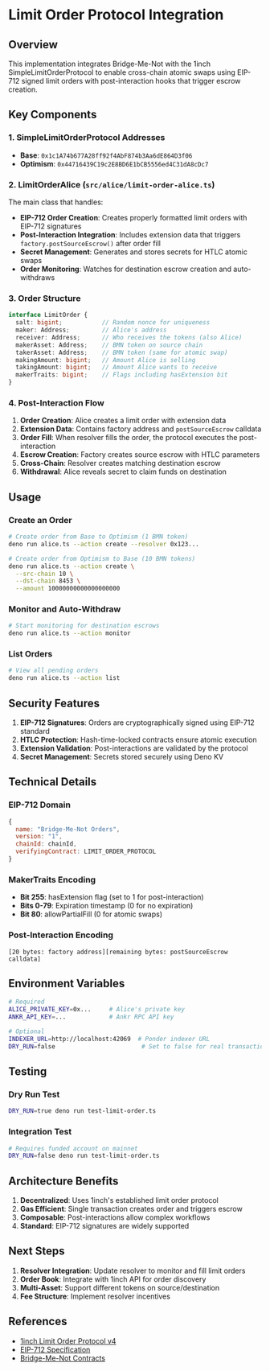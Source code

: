 # Limit Order Protocol Integration

## Overview

This implementation integrates Bridge-Me-Not with the 1inch SimpleLimitOrderProtocol to enable cross-chain atomic swaps using EIP-712 signed limit orders with post-interaction hooks that trigger escrow creation.

## Key Components

### 1. SimpleLimitOrderProtocol Addresses

- **Base**: `0x1c1A74b677A28ff92f4AbF874b3Aa6dE864D3f06`
- **Optimism**: `0x44716439C19c2E8BD6E1bCB5556ed4C31dA8cDc7`

### 2. LimitOrderAlice (`src/alice/limit-order-alice.ts`)

The main class that handles:
- **EIP-712 Order Creation**: Creates properly formatted limit orders with EIP-712 signatures
- **Post-Interaction Integration**: Includes extension data that triggers `factory.postSourceEscrow()` after order fill
- **Secret Management**: Generates and stores secrets for HTLC atomic swaps
- **Order Monitoring**: Watches for destination escrow creation and auto-withdraws

### 3. Order Structure

```typescript
interface LimitOrder {
  salt: bigint;           // Random nonce for uniqueness
  maker: Address;         // Alice's address
  receiver: Address;      // Who receives the tokens (also Alice)
  makerAsset: Address;    // BMN token on source chain
  takerAsset: Address;    // BMN token (same for atomic swap)
  makingAmount: bigint;   // Amount Alice is selling
  takingAmount: bigint;   // Amount Alice wants to receive
  makerTraits: bigint;    // Flags including hasExtension bit
}
```

### 4. Post-Interaction Flow

1. **Order Creation**: Alice creates a limit order with extension data
2. **Extension Data**: Contains factory address and `postSourceEscrow` calldata
3. **Order Fill**: When resolver fills the order, the protocol executes the post-interaction
4. **Escrow Creation**: Factory creates source escrow with HTLC parameters
5. **Cross-Chain**: Resolver creates matching destination escrow
6. **Withdrawal**: Alice reveals secret to claim funds on destination

## Usage

### Create an Order

```bash
# Create order from Base to Optimism (1 BMN token)
deno run alice.ts --action create --resolver 0x123...

# Create order from Optimism to Base (10 BMN tokens)
deno run alice.ts --action create \
  --src-chain 10 \
  --dst-chain 8453 \
  --amount 10000000000000000000
```

### Monitor and Auto-Withdraw

```bash
# Start monitoring for destination escrows
deno run alice.ts --action monitor
```

### List Orders

```bash
# View all pending orders
deno run alice.ts --action list
```

## Security Features

1. **EIP-712 Signatures**: Orders are cryptographically signed using EIP-712 standard
2. **HTLC Protection**: Hash-time-locked contracts ensure atomic execution
3. **Extension Validation**: Post-interactions are validated by the protocol
4. **Secret Management**: Secrets stored securely using Deno KV

## Technical Details

### EIP-712 Domain

```javascript
{
  name: "Bridge-Me-Not Orders",
  version: "1",
  chainId: chainId,
  verifyingContract: LIMIT_ORDER_PROTOCOL
}
```

### MakerTraits Encoding

- **Bit 255**: hasExtension flag (set to 1 for post-interaction)
- **Bits 0-79**: Expiration timestamp (0 for no expiration)
- **Bit 80**: allowPartialFill (0 for atomic swaps)

### Post-Interaction Encoding

```
[20 bytes: factory address][remaining bytes: postSourceEscrow calldata]
```

## Environment Variables

```bash
# Required
ALICE_PRIVATE_KEY=0x...     # Alice's private key
ANKR_API_KEY=...            # Ankr RPC API key

# Optional
INDEXER_URL=http://localhost:42069  # Ponder indexer URL
DRY_RUN=false                        # Set to false for real transactions
```

## Testing

### Dry Run Test
```bash
DRY_RUN=true deno run test-limit-order.ts
```

### Integration Test
```bash
# Requires funded account on mainnet
DRY_RUN=false deno run test-limit-order.ts
```

## Architecture Benefits

1. **Decentralized**: Uses 1inch's established limit order protocol
2. **Gas Efficient**: Single transaction creates order and triggers escrow
3. **Composable**: Post-interactions allow complex workflows
4. **Standard**: EIP-712 signatures are widely supported

## Next Steps

1. **Resolver Integration**: Update resolver to monitor and fill limit orders
2. **Order Book**: Integrate with 1inch API for order discovery
3. **Multi-Asset**: Support different tokens on source/destination
4. **Fee Structure**: Implement resolver incentives

## References

- [1inch Limit Order Protocol v4](https://docs.1inch.io/docs/limit-order-protocol/introduction)
- [EIP-712 Specification](https://eips.ethereum.org/EIPS/eip-712)
- [Bridge-Me-Not Contracts](https://github.com/bridge-me-not/bmn-evm-contracts)